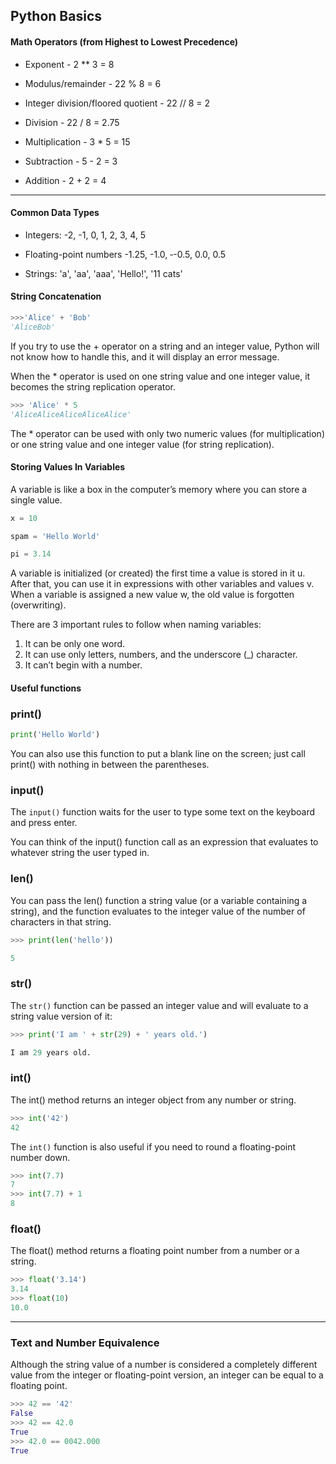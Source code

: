 ## Python Basics

#### Math Operators (from Highest to Lowest Precedence)

* Exponent - 2 ** 3 = 8

* Modulus/remainder - 22 % 8 = 6

* Integer division/floored quotient - 22 // 8 = 2

* Division - 22 / 8 = 2.75

* Multiplication - 3 * 5 = 15

* Subtraction - 5 - 2 = 3   

* Addition - 2 + 2 = 4

---

#### Common Data Types

* Integers: -2, -1, 0, 1, 2, 3, 4, 5

* Floating-point numbers -1.25, -1.0, ‑-0.5, 0.0, 0.5

* Strings: 'a', 'aa', 'aaa', 'Hello!', '11 cats'

#### String Concatenation

```python
>>>'Alice' + 'Bob'
'AliceBob'
```

If you try to use the + operator on
a string and an integer value, Python will not know how to handle this, and
it will display an error message.

When the * operator is used on one string
value and one integer value, it becomes the string replication operator.

```python
>>> 'Alice' * 5
'AliceAliceAliceAliceAlice'
```

The * operator can be used with only two numeric values (for multiplication)
or one string value and one integer value (for string replication).

#### Storing Values In Variables

A variable is like a box in the computer’s memory where you can store a
single value.

```python
x = 10

spam = 'Hello World'

pi = 3.14
```

A variable is initialized (or created) the first time a value is stored in it u.
After that, you can use it in expressions with other variables and values v.
When a variable is assigned a new value w, the old value is forgotten (overwriting).

There are 3 important rules to follow when naming variables: 

1. It can be only one word.
2. It can use only letters, numbers, and the underscore (_) character.
3. It can’t begin with a number.

#### Useful functions

### print()

```python
print('Hello World')
```
You can also use this function to put a blank line on the screen; just call print() with
nothing in between the parentheses.

### input()

The `input()` function waits for the user to type some text on the keyboard
and press enter.

You can think of the input() function call as an expression that evaluates
to whatever string the user typed in.

### len()

You can pass the len() function a string value (or a variable containing a
string), and the function evaluates to the integer value of the number of
characters in that string.

```python
>>> print(len('hello'))

5
```

### str()

The `str()` function can be passed an integer value and will evaluate to a string value version of it:

```python
>>> print('I am ' + str(29) + ' years old.')

I am 29 years old.
```

### int()

The int() method returns an integer object from any number or string.

```python
>>> int('42')
42
```

The `int()` function is also useful if you need to round a floating-point
number down.


```python
>>> int(7.7)
7
>>> int(7.7) + 1
8
```

### float()

The float() method returns a floating point number from a number or a string.

```python
>>> float('3.14')
3.14
>>> float(10)
10.0
```

---
### Text and Number Equivalence

Although the string value of a number is considered a completely different
value from the integer or floating-point version, an integer can be equal to a
floating point.

```python
>>> 42 == '42'
False
>>> 42 == 42.0
True
>>> 42.0 == 0042.000
True
```
